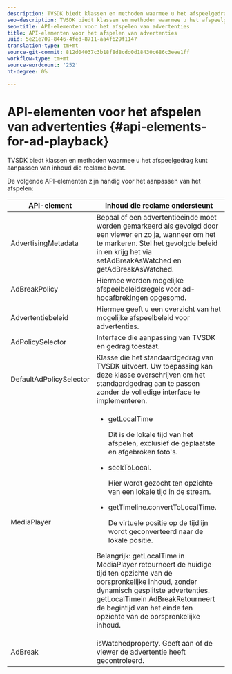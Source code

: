 ```yaml
---
description: TVSDK biedt klassen en methoden waarmee u het afspeelgedrag kunt aanpassen van inhoud die reclame bevat.
seo-description: TVSDK biedt klassen en methoden waarmee u het afspeelgedrag kunt aanpassen van inhoud die reclame bevat.
seo-title: API-elementen voor het afspelen van advertenties
title: API-elementen voor het afspelen van advertenties
uuid: 5e21e709-8446-4fed-8711-aa4f629f1147
translation-type: tm+mt
source-git-commit: 812d04037c3b18f8d8cdd0d18430c686c3eee1ff
workflow-type: tm+mt
source-wordcount: '252'
ht-degree: 0%

---
```



# API-elementen voor het afspelen van advertenties {#api-elements-for-ad-playback}

TVSDK biedt klassen en methoden waarmee u het afspeelgedrag kunt aanpassen van inhoud die reclame bevat.

De volgende API-elementen zijn handig voor het aanpassen van het afspelen:

<table id="table_B07E373B9D2B425AB36466B1D42411AD"> 
 <thead> 
  <tr> 
   <th colname="col1" class="entry"> API-element </th> 
   <th colname="col2" class="entry"> Inhoud die reclame ondersteunt </th> 
  </tr> 
 </thead>
 <tbody> 
  <tr> 
   <td colname="col1"><span class="apiname"> AdvertisingMetadata  </span> </td> 
   <td colname="col2">Bepaal of een advertentieeinde moet worden gemarkeerd als gevolgd door een viewer en zo ja, wanneer om het te markeren. Stel het gevolgde beleid in en krijg het via <span class="codeph"> setAdBreakAsWatched</span> en <span class="codeph"> getAdBreakAsWatched</span>. </td> 
  </tr> 
  <tr> 
   <td colname="col1"><span class="apiname"> AdBreakPolicy</span> </td> 
   <td colname="col2"> Hiermee worden mogelijke afspeelbeleidsregels voor ad-hocafbrekingen opgesomd. </td> 
  </tr> 
  <tr> 
   <td colname="col1"><span class="apiname"> Advertentiebeleid</span> </td> 
   <td colname="col2"> Hiermee geeft u een overzicht van het mogelijke afspeelbeleid voor advertenties. </td> 
  </tr> 
  <tr> 
   <td colname="col1"><span class="apiname"> AdPolicySelector  </span> </td> 
   <td colname="col2"> Interface die aanpassing van TVSDK en gedrag toestaat. </td> 
  </tr> 
  <tr> 
   <td colname="col1"><span class="apiname"> DefaultAdPolicySelector  </span> </td> 
   <td colname="col2"> Klasse die het standaardgedrag van TVSDK uitvoert. Uw toepassing kan deze klasse overschrijven om het standaardgedrag aan te passen zonder de volledige interface te implementeren. </td> 
  </tr> 
  <tr> 
   <td colname="col1"> <span class="apiname"> MediaPlayer</span> </td> 
   <td colname="col2"> 
    <ul id="ul_37700A741403448A8760FDDA68B099AA"> 
     <li id="li_B465170D449E49489C5924572BEEB4A5"><span class="codeph"> getLocalTime</span> <p>Dit is de lokale tijd van het afspelen, exclusief de geplaatste en afgebroken foto's. </p> </li> 
     <li id="li_D9D68CF428904BB2B84E1BCE828A90DC"><span class="codeph"> seekToLocal</span>. <p>Hier wordt gezocht ten opzichte van een lokale tijd in de stream. </p> </li> 
     <li id="li_9DBCA75537DC4824AA66B53A3FA28812"><span class="codeph"> getTimeline.convertToLocalTime</span>. <p>De virtuele positie op de tijdlijn wordt geconverteerd naar de lokale positie. </p> </li> 
    </ul> <p>Belangrijk:  <span class="codeph"> getLocalTime</span> in <span class="codeph"> MediaPlayer</span> retourneert de huidige tijd ten opzichte van de oorspronkelijke inhoud, zonder dynamisch gesplitste advertenties. <span class="codeph"> </span> getLocalTimein  <span class="codeph"> </span> AdBreakRetourneert de begintijd van het einde ten opzichte van de oorspronkelijke inhoud. </p> </td> 
  </tr> 
  <tr> 
   <td colname="col1"><span class="apiname"> AdBreak</span> </td> 
   <td colname="col2"><span class="codeph"> </span> isWatchedproperty. Geeft aan of de viewer de advertentie heeft gecontroleerd. </td> 
  </tr> 
 </tbody> 
</table>

